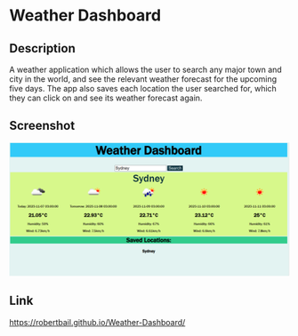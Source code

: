 # Weather Dashboard
## Description
A weather application which allows the user to search any major town and city in the world, and see the relevant weather forecast for the upcoming five days. The app also saves each location the user searched for, which they can click on and see its weather forecast again.
## Screenshot
![alt text](images/weather-dashboard-screenshot.png)
## Link
https://robertbail.github.io/Weather-Dashboard/